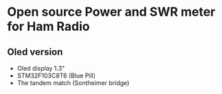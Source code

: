 # Open source Power and SWR meter for Ham Radio

## Oled version

- Oled display 1.3"
- STM32F103C8T6 (Blue Pill)
- The tandem match (Sontheimer bridge)

